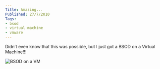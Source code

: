 ```yaml
---
Title: Amazing...
Published: 27/7/2010
Tags:
- bsod
- virtual machine
- vmware
---
```


Didn’t even know that this was possible, but I just got a BSOD on a Virtual Machine!!!

![BSOD on a VM](https://gep13wpstorage.blob.core.windows.net/gep13/2010/7/27/2d549e32-d840-4f66-9f2b-d98334134979.png)
